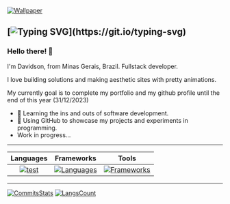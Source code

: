 [![Wallpaper](https://64.media.tumblr.com/69175382a8d086c034593c79c9cacfc2/ae046cdb654d7229-4f/s1280x1920/e4cb80e3bf118c0c0bd3220c09a069af360c0d5a.jpg)]()

[![Typing SVG](https://readme-typing-svg.demolab.com?font=Fira+Code&size=30&pause=1000&color=F7F7F7&random=false&width=435&lines=RockyPher.+.+.)](https://git.io/typing-svg)
---

### Hello there! 👋

I'm Davidson, from Minas Gerais, Brazil. Fullstack developer. 

I love building solutions and making aesthetic sites with pretty animations. 

My currently goal is to complete my portfolio and my github profile until the end of this year (31/12/2023)

- 🧠 Learning the ins and outs of software development.
- 🧪 Using GitHub to showcase my projects and experiments in programming.
- Work in progress...
---


|Languages|Frameworks|Tools|
|:-------:|:--------:|:---:|
|[![test](https://skillicons.dev/icons?i=ts,js,css,html,cs,java&perline=3)](https://skillicons.dev)|[![Languages](https://skillicons.dev/icons?i=react,bootstrap,tailwind,dotnet&perline=3)](https://skillicons.dev)|[![Frameworks](https://skillicons.dev/icons?i=figma,github,docker,eclipse,latex,discord&perline=3)](https://skillicons.dev)|


---
[![CommitsStats](https://github-readme-stats.vercel.app/api/?username=RockyPHER&count_private=true&theme=dark&hide=issues,stars&showicons=true)]()
[![LangsCount](https://github-readme-stats.vercel.app/api/top-langs/?username=RockyPHER&langs_count=5&layout=compact&theme=dark)]()
